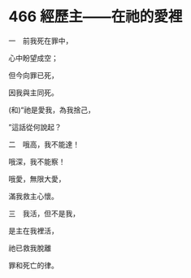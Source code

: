 # 466 經歷主——在祂的愛裡

一　前我死在罪中，

心中盼望成空；

但今向罪已死，

因我與主同死。

(和)“祂是愛我，為我捨己，

”這話從何說起？

二　哦高，我不能達！

哦深，我不能察！

哦愛，無限大愛，

滿我救主心懷。

三　我活，但不是我，

是主在我裡活，

祂已救我脫離

罪和死亡的律。

